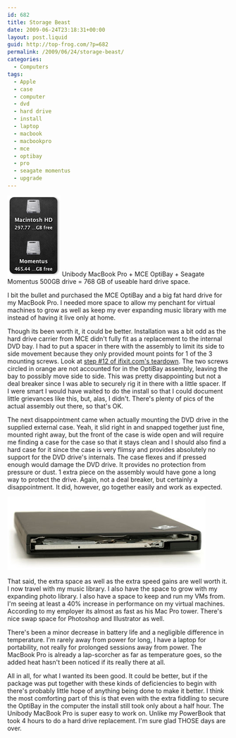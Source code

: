 ```yaml
---
id: 682
title: Storage Beast
date: 2009-06-24T23:18:31+00:00
layout: post.liquid
guid: http://top-frog.com/?p=682
permalink: /2009/06/24/storage-beast/
categories:
  - Computers
tags:
  - Apple
  - case
  - computer
  - dvd
  - hard drive
  - install
  - laptop
  - macbook
  - macbookpro
  - mce
  - optibay
  - pro
  - seagate momentus
  - upgrade
---
```

<img class="alignright" src="/assets/articles/hd-icons.png" alt="hard drive icons" /> Unibody MacBook Pro + MCE OptiBay + Seagate Momentus 500GB drive = 768 GB of useable hard drive space.

I bit the bullet and purchased the MCE OptiBay and a big fat hard drive for my MacBook Pro. I needed more space to allow my penchant for virtual machines to grow as well as keep my ever expanding music library with me instead of having it live only at home.



Though its been worth it, it could be better. Installation was a bit odd as the hard drive carrier from MCE didn't fully fit as a replacement to the internal DVD bay. I had to put a spacer in there with the assembly to limit its side to side movement because they only provided mount points for 1 of the 3 mounting screws. Look at [step #12 of ifixit.com's teardown](http://www.ifixit.com/Teardown/MacBook-Pro-15-Inch-Unibody/590/2#s2980). The two screws circled in orange are not accounted for in the OptiBay assembly, leaving the bay to possibly move side to side. This was pretty disappointing but not a deal breaker since I was able to securely rig it in there with a little spacer. If I were smart I would have waited to do the install so that I could document little grievances like this, but, alas, I didn't. There's plenty of pics of the actual assembly out there, so that's OK.

The next disappointment came when actually mounting the DVD drive in the supplied external case. Yeah, it slid right in and snapped together just fine, mounted right away, but the front of the case is wide open and will require me finding a case for the case so that it stays clean and I should also find a hard case for it since the case is very flimsy and provides absolutely no support for the DVD drive's internals. The case flexes and if pressed enough would damage the DVD drive. It provides no protection from pressure or dust. 1 extra piece on the assembly would have gone a long way to protect the drive. Again, not a deal breaker, but certainly a disappointment. It did, however, go together easily and work as expected. 

<img src="/assets/articles/mce-usb-optical.jpg" alt="The flimsy MCE USB External DVD drive case" />

That said, the extra space as well as the extra speed gains are well worth it. I now travel with my music library. I also have the space to grow with my expanding photo library. I also have a space to keep and run my VMs from. I'm seeing at least a 40% increase in performance on my virtual machines. According to my employer its almost as fast as his Mac Pro tower. There's nice swap space for Photoshop and Illustrator as well. 

There's been a minor decrease in battery life and a negligible difference in temperature. I'm rarely away from power for long, I have a laptop for portability, not really for prolonged sessions away from power. The MacBook Pro is already a lap-scorcher as far as temperature goes, so the added heat hasn't been noticed if its really there at all.

All in all, for what I wanted its been good. It could be better, but if the package was put together with these kinds of deficiencies to begin with there's probably little hope of anything being done to make it better. I think the most comforting part of this is that even with the extra fiddling to secure the OptiBay in the computer the install still took only about a half hour. The Unibody MacBook Pro is super easy to work on. Unlike my PowerBook that took 4 hours to do a hard drive replacement. I'm sure glad THOSE days are over.
